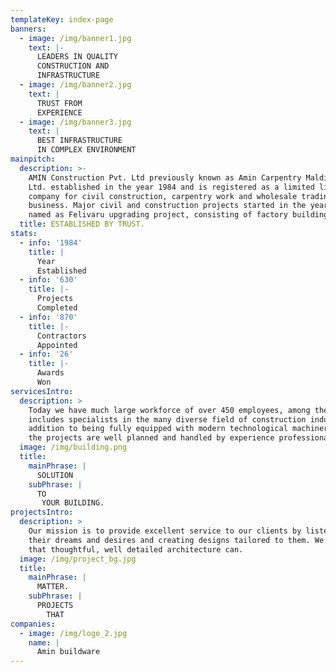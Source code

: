 ```yaml
---
templateKey: index-page
banners:
  - image: /img/banner1.jpg
    text: |-
      LEADERS IN QUALITY
      CONSTRUCTION AND 
      INFRASTRUCTURE
  - image: /img/banner2.jpg
    text: |
      TRUST FROM 
      EXPERIENCE
  - image: /img/banner3.jpg
    text: |
      BEST INFRASTRUCTURE
      IN COMPLEX ENVIRONMENT
mainpitch:
  description: >-
    AMIN Construction Pvt. Ltd previously known as Amin Carpentry Maldives Pvt
    Ltd. established in the year 1984 and is registered as a limited liability
    company for civil construction, carpentry work and wholesale trading
    business. Major civil and construction projects started in the year 1987,
    named as Felivaru upgrading project, consisting of factory buildings. 
  title: ESTABLISHED BY TRUST.
stats:
  - info: '1984'
    title: |
      Year 
      Established
  - info: '630'
    title: |-
      Projects
      Completed
  - info: '870'
    title: |-
      Contractors 
      Appointed
  - info: '26'
    title: |-
      Awards 
      Won
servicesIntro:
  description: >
    Today we have much large workforce of over 450 employees, among them
    includes specialists in the many diverse field of construction industry. In
    addition to being fully equipped with modern technological machinery's all
    the projects are well planned and handled by experience professionals. 
  image: /img/building.png
  title:
    mainPhrase: |
      SOLUTION
    subPhrase: |
      TO
       YOUR BUILDING.
projectsIntro:
  description: >
    Our mission is to provide excellent service to our clients by listening to
    their dreams and desires and creating designs tailored to them. We believe
    that thoughtful, well detailed architecture can.
  image: /img/project_bg.jpg
  title:
    mainPhrase: |
      MATTER.
    subPhrase: |
      PROJECTS
        THAT
companies:
  - image: /img/logo_2.jpg
    name: |
      Amin buildware
---
```


